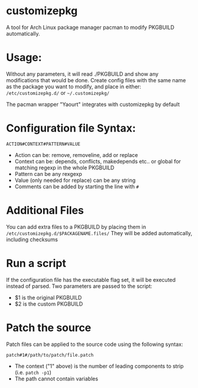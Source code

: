 customizepkg
============

A tool for Arch Linux package manager pacman to modify PKGBUILD automatically.

# Usage: #

Without any parameters, it will read ./PKGBUILD and show any modifications that would be done.
Create config files with the same name as the package you want to modify, and place in either:
`/etc/customizepkg.d/` or `~/.customizepkg/`

The pacman wrapper "Yaourt" integrates with customizepkg by default

# Configuration file Syntax: #

```
ACTION#CONTEXT#PATTERN#VALUE
```

- Action can be: remove, removeline, add or replace
- Context can be: depends, conflicts, makedepends etc.. or global for matching regexp in the whole PKGBUILD
- Pattern can be any rexgexp
- Value (only needed for replace) can be any string
- Comments can be added by starting the line with `#`

# Additional Files #

You can add extra files to a PKGBUILD by placing them in `/etc/customizepkg.d/$PACKAGENAME.files/`
They will be added automatically, including checksums

# Run a script #

If the configuration file has the executable flag set, it will be executed instead of parsed.
Two parameters are passed to the script:

- $1 is the original PKGBUILD
- $2 is the custom PKGBUILD

# Patch the source #

Patch files can be applied to the source code using the following syntax:

```
patch#1#/path/to/patch/file.patch
```

- The context ("1" above) is the number of leading components to strip (i.e. `patch -p1`)
- The path cannot contain variables

